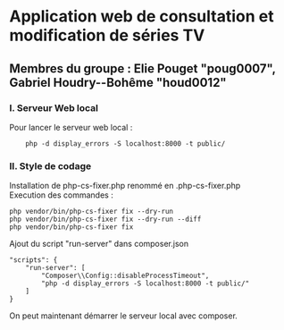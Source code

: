 # Application web de consultation et modification de séries TV

## Membres du groupe : Elie Pouget "poug0007", Gabriel Houdry--Bohême "houd0012"

### I. Serveur Web local
Pour lancer le serveur web local : 

        php -d display_errors -S localhost:8000 -t public/ 

### II. Style de codage

Installation de php-cs-fixer.php renommé en .php-cs-fixer.php  
Execution des commandes :

    php vendor/bin/php-cs-fixer fix --dry-run
    php vendor/bin/php-cs-fixer fix --dry-run --diff
    php vendor/bin/php-cs-fixer fix

Ajout du script "run-server" dans composer.json

    "scripts": {
        "run-server": [
            "Composer\\Config::disableProcessTimeout",
            "php -d display_errors -S localhost:8000 -t public/"
        ]
    }

On peut maintenant démarrer le serveur local avec composer.

